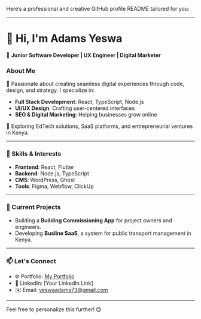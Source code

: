Here’s a professional and creative GitHub profile README tailored for you:

---

# 👋 Hi, I'm Adams Yeswa  
🎯 **Junior Software Developer | UX Engineer | Digital Marketer**  

### About Me  
🚀 Passionate about creating seamless digital experiences through code, design, and strategy. I specialize in:  
- **Full Stack Development**: React, TypeScript, Node.js  
- **UI/UX Design**: Crafting user-centered interfaces  
- **SEO & Digital Marketing**: Helping businesses grow online  

🎨 Exploring EdTech solutions, SaaS platforms, and entrepreneurial ventures in Kenya.  

---

### 🌟 Skills & Interests  
- **Frontend**: React, Flutter  
- **Backend**: Node.js, TypeScript  
- **CMS**: WordPress, Ghost  
- **Tools**: Figma, Webflow, ClickUp  

---

### 🚧 Current Projects  
- Building a **Building Commissioning App** for project owners and engineers.  
- Developing **Busline SaaS**, a system for public transport management in Kenya.  

---

### 📫 Let's Connect  
- 🌐 Portfolio: <a href= "https://yeswadams.free.nf/">My Portfolio</a>  
- 💼 LinkedIn: [Your LinkedIn Link]  
- ✉️ Email: yeswaadams73@gmail.com 

--- 

Feel free to personalize this further! 😊

<!---
yeswadams/yeswadams is a ✨ special ✨ repository because its `README.md` (this file) appears on your GitHub profile.
You can click the Preview link to take a look at your changes.
--->
